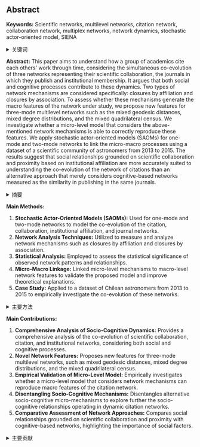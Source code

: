 ## Abstract

**Keywords:** Scientific networks, multilevel networks, citation network, collaboration network, multiplex networks, network dynamics, stochastic actor-oriented model, SIENA
<details>
    <summary>关键词</summary>
     科学网络, 多层网络, 引文网络, 合作网络, 多重网络, 网络动态, 随机行为者导向模型, SIENA
</details>

**Abstract:**
This paper aims to understand how a group of academics cite each others' work through time, considering the simultaneous co-evolution of three networks representing their scientific collaboration, the journals in which they publish and institutional membership. It argues that both social and cognitive processes contribute to these dynamics. Two types of network mechanisms are considered specifically: closures by affiliation and closures by association. To assess whether these mechanisms generate the macro features of the network under study, we propose new features for three-mode multilevel networks such as the mixed geodesic distances, mixed degree distributions, and the mixed quadrilateral census. We investigate whether a micro-level model that considers the above-mentioned network mechanisms is able to correctly reproduce these features. We apply stochastic actor-oriented models (SAOMs) for one-mode and two-mode networks to link the micro-macro processes using a dataset of a scientific community of astronomers from 2013 to 2015. The results suggest that social relationships grounded on scientific collaboration and proximity based on institutional affiliation are more accurately suited to understanding the co-evolution of the network of citations than an alternative approach that merely considers cognitive-based networks measured as the similarity in publishing in the same journals.

<details>
    <summary>摘要</summary>
    本文旨在理解一组学者如何随着时间的推移相互引用对方的著作，同时考虑到代表他们科学合作、他们发表论文的期刊以及机构成员关系的三种网络的同步共同演化。文章认为，社会和认知过程都对这些动态有贡献。特别考虑了两种类型的网络机制：基于从属关系的闭合和基于关联的闭合。为了评估这些机制是否能产生所研究网络的宏观特征，我们提出了三模多层网络的新特征，如混合测地距离、混合度分布和混合四边形普查。我们调查了考虑上述网络机制的微观模型是否能够正确地重现这些特征。我们应用随机行为者导向模型（SAOMs）于单模和双模网络，使用来自 2013 年至 2015 年天文学家科学界的数据集来连接微观-宏观过程。结果表明，基于科学合作和基于机构从属关系的邻近性的社会关系更适合于理解引文网络的共同演化，而不是仅仅考虑基于认知的网络，这些认知网络通过在同一期刊上发表论文的相似性来衡量。
</details>

**Main Methods:**

1. **Stochastic Actor-Oriented Models (SAOMs):** Used for one-mode and two-mode networks to model the co-evolution of the citation, collaboration, institutional affiliation, and journal networks.
2. **Network Analysis Techniques:** Utilized to measure and analyze network mechanisms such as closures by affiliation and closures by association.
3. **Statistical Analysis:** Employed to assess the statistical significance of observed network patterns and relationships.
4. **Micro-Macro Linkage:** Linked micro-level mechanisms to macro-level network features to validate the proposed model and improve theoretical explanations.
5. **Case Study:** Applied to a dataset of Chilean astronomers from 2013 to 2015 to empirically investigate the co-evolution of these networks.

<details>
    <summary>主要方法</summary>
     1. 随机行为者导向模型（SAOMs）：用于单模和双模网络，以模拟引文、合作、机构隶属和期刊网络之间的共同演化。
     2. 网络分析技术：用于测量和分析网络机制，如基于从属关系的闭合和基于关联的闭合。
     3. 统计分析：用于评估观察到的网络模式和关系在统计上的显着性。
     4. 微观-宏观联系：将微观层面的机制与宏观层面的网络特征联系起来，以验证所提出的模型并改进理论解释。
     5. 案例研究：应用于 2013 年至 2015 年智利天文学家的数据集，以实证研究这些网络的共同演化。
</details>

**Main Contributions:**

1.  **Comprehensive Analysis of Socio-Cognitive Dynamics:** Provides a comprehensive analysis of the co-evolution of scientific collaboration, citation, and institutional networks, considering both social and cognitive processes.
2.  **Novel Network Features:** Proposes new features for three-mode multilevel networks, such as mixed geodesic distances, mixed degree distributions, and the mixed quadrilateral census.
3.  **Empirical Validation of Micro-Level Model:** Empirically investigates whether a micro-level model that considers network mechanisms can reproduce macro features of the citation network.
4.  **Disentangling Socio-Cognitive Mechanisms:** Disentangles alternative socio-cognitive micro-mechanisms to explore further the socio-cognitive relationships operating in dynamic citation networks.
5.  **Comparative Assessment of Network Approaches:** Compares social relationships grounded on scientific collaboration and proximity with cognitive-based networks, highlighting the importance of social factors.

<details>
    <summary>主要贡献</summary>
     1. 对社会认知动态的综合分析：全面分析了科学合作、引文和机构网络之间的共同演化，考虑了社会和认知过程。
     2. 新颖的网络特征：提出了三模多层网络的新特征，例如混合测地距离、混合度分布和混合四边形普查。
     3. 微观层面模型的实证验证：实证研究了考虑网络机制的微观模型是否能够重现引文网络的宏观特征。
     4. 解开社会认知机制：解开备选的社会认知微观机制，以进一步探索在动态引文网络中运行的社会认知关系。
     5. 网络方法比较评估：比较了基于科学合作和邻近性的社会关系与基于认知的网络，突出了社会因素的重要性。
</details>
